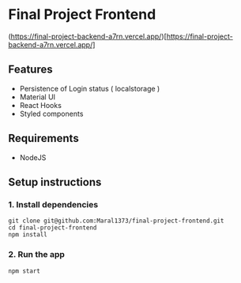 # Final Project Frontend
(https://final-project-backend-a7rn.vercel.app/)[https://final-project-backend-a7rn.vercel.app/]

## Features

- Persistence of Login status ( localstorage )
- Material UI
- React Hooks
- Styled components

## Requirements

- NodeJS

## Setup instructions

### 1. Install dependencies

```
git clone git@github.com:Maral1373/final-project-frontend.git
cd final-project-frontend
npm install
```

### 2. Run the app

```
npm start
```
